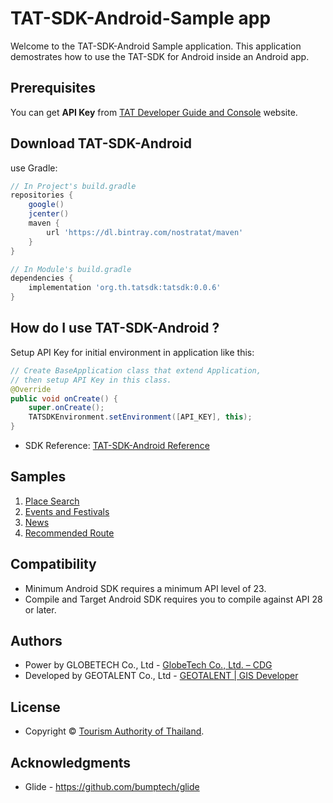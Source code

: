 # TAT-SDK-Android-Sample app

Welcome to the TAT-SDK-Android Sample application. This application demostrates how to use the TAT-SDK for Android inside an Android app.

## Prerequisites

You can get **API Key** from [TAT Developer Guide and Console](https://developers.tourismthailand.org/console) website.

## Download TAT-SDK-Android

use Gradle:

```gradle
// In Project's build.gradle
repositories {
    google()
    jcenter()
    maven {
        url 'https://dl.bintray.com/nostratat/maven'
    }
}

// In Module's build.gradle
dependencies {
    implementation 'org.th.tatsdk:tatsdk:0.0.6'
}
```
## How do I use TAT-SDK-Android ?

Setup API Key for initial environment in application like this:

```java
// Create BaseApplication class that extend Application,
// then setup API Key in this class.
@Override
public void onCreate() {
    super.onCreate();
    TATSDKEnvironment.setEnvironment([API_KEY], this);
}
```

 * SDK Reference: [TAT-SDK-Android Reference](https://gdev.geotalent.co.th/tatsdk/android/)

## Samples
1. [Place Search](/placesearch/README.md)
2. [Events and Festivals](#EventsAndFestival)
3. [News](#News)
4. [Recommended Route](#RecRoute)

## Compatibility

 * Minimum Android SDK requires a minimum API level of 23.
 * Compile and Target Android SDK requires you to compile against API 28 or later.

## Authors

* Power by GLOBETECH Co., Ltd - [GlobeTech Co., Ltd. – CDG](https://www.cdg.co.th/website/about-cdg/affiliates-of-cdg/globetech-co-ltd/)
* Developed by GEOTALENT Co., Ltd - [GEOTALENT | GIS Developer](https://www.geotalent.co.th)

## License

* Copyright © <a href="https://www.tourismthailand.org/home" target="_blank">Tourism Authority of Thailand</a>.

## Acknowledgments

* Glide - https://github.com/bumptech/glide
